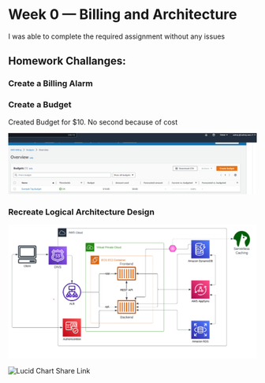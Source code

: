 # Week 0 — Billing and Architecture
I was able to complete the required assignment without any issues
## Homework Challanges:

### Create a Billing Alarm

### Create a Budget
Created Budget for $10. No second because of cost

![Image of Budget Alarm I Created](assets/week0-1.png)

### Recreate Logical Architecture Design

![Crudder Logical Design](assets/week0-2.png)

![Lucid Chart Share Link](https://lucid.app/lucidchart/f026088f-8a61-4cb3-8307-0322840ee020/edit?viewport_loc=-85%2C227%2C2219%2C1055%2C0_0&invitationId=inv_33bc57b0-66e3-496e-b808-54a67e62550d)
